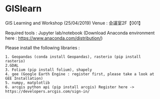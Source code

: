 # GISlearn
GIS Learning and Workshop (25/04/2019)
Venue : 会議室2F【001】

Required tools : Jupyter lab/notebook (Download Anaconda environment here : https://www.anaconda.com/distribution/)

Please install the following libraries : 

    1. Geopandas (conda install Geopandas), rasterio (pip install rasterio)
    2.GDAL 
    3. Folium (pip install folium), shapely
    4. gee (Google Earth Engine : register first, please take a look at GEE Installation) 
    5. numpy, matplotlib
    6. arcgis python api (pip install arcgis) Register here ->  https://developers.arcgis.com/sign-in/


